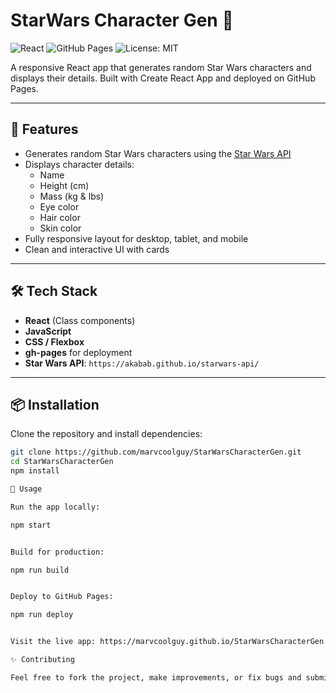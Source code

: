 # StarWars Character Gen 🚀

![React](https://img.shields.io/badge/React-18.3.1-blue?logo=react) ![GitHub Pages](https://img.shields.io/badge/GitHub%20Pages-deployed-green) ![License: MIT](https://img.shields.io/badge/License-MIT-yellow)

A responsive React app that generates random Star Wars characters and displays their details. Built with Create React App and deployed on GitHub Pages.

---

## 🌟 Features
- Generates random Star Wars characters using the [Star Wars API](https://akabab.github.io/starwars-api/)
- Displays character details:  
  - Name  
  - Height (cm)  
  - Mass (kg & lbs)  
  - Eye color  
  - Hair color  
  - Skin color
- Fully responsive layout for desktop, tablet, and mobile
- Clean and interactive UI with cards

---

## 🛠 Tech Stack
- **React** (Class components)  
- **JavaScript**  
- **CSS / Flexbox**
- **gh-pages** for deployment  
- **Star Wars API**: `https://akabab.github.io/starwars-api/`

---

## 📦 Installation
Clone the repository and install dependencies:

```bash
git clone https://github.com/marvcoolguy/StarWarsCharacterGen.git
cd StarWarsCharacterGen
npm install

🚀 Usage

Run the app locally:

npm start


Build for production:

npm run build


Deploy to GitHub Pages:

npm run deploy


Visit the live app: https://marvcoolguy.github.io/StarWarsCharacterGen

✨ Contributing

Feel free to fork the project, make improvements, or fix bugs and submit a pull request.